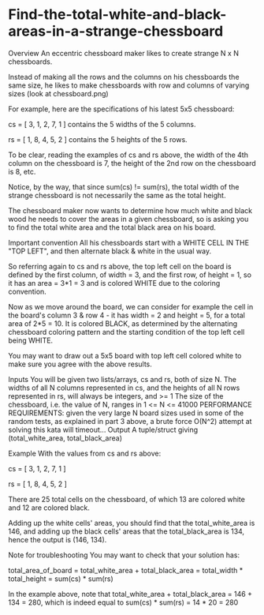 # Find-the-total-white-and-black-areas-in-a-strange-chessboard
Overview
An eccentric chessboard maker likes to create strange N x N chessboards.

Instead of making all the rows and the columns on his chessboards the same size, he likes to make chessboards with row and columns of varying sizes (look at chessboard.png)


For example, here are the specifications of his latest 5x5 chessboard:

cs = [ 3, 1, 2, 7, 1 ] contains the 5 widths of the 5 columns.

rs = [ 1, 8, 4, 5, 2 ] contains the 5 heights of the 5 rows.

To be clear, reading the examples of cs and rs above, the width of the 4th column on the chessboard is 7, the height of the 2nd row on the chessboard is 8, etc.

Notice, by the way, that since sum(cs) != sum(rs), the total width of the strange chessboard is not necessarily the same as the total height.

The chessboard maker now wants to determine how much white and black wood he needs to cover the areas in a given chessboard, so is asking you to find the total white area and the total black area on his board.

Important convention
All his chessboards start with a WHITE CELL IN THE "TOP LEFT", and then alternate black & white in the usual way.

So referring again to cs and rs above, the top left cell on the board is defined by the first column, of width = 3, and the first row, of height = 1, so it has an area = 3*1 = 3 and is colored WHITE due to the coloring convention.

Now as we move around the board, we can consider for example the cell in the board's column 3 & row 4 - it has width = 2 and height = 5, for a total area of 2*5 = 10. It is colored BLACK, as determined by the alternating chessboard coloring pattern and the starting condition of the top left cell being WHITE.

You may want to draw out a 5x5 board with top left cell colored white to make sure you agree with the above results.

Inputs
You will be given two lists/arrays, cs and rs, both of size N.
The widths of all N columns represented in cs, and the heights of all N rows represented in rs, will always be integers, and >= 1
The size of the chessboard, i.e. the value of N, ranges in 1 <= N <= 41000
PERFORMANCE REQUIREMENTS: given the very large N board sizes used in some of the random tests, as explained in part 3 above, a brute force O(N^2) attempt at solving this kata will timeout...
Output
A tuple/struct giving (total_white_area, total_black_area)

Example
With the values from cs and rs above:

cs = [ 3, 1, 2, 7, 1 ]

rs = [ 1, 8, 4, 5, 2 ]

There are 25 total cells on the chessboard, of which 13 are colored white and 12 are colored black.

Adding up the white cells' areas, you should find that the total_white_area is 146, and adding up the black cells' areas that the total_black_area is 134, hence the output is (146, 134).

Note for troubleshooting
You may want to check that your solution has:

total_area_of_board = total_white_area + total_black_area = total_width * total_height = sum(cs) * sum(rs)

In the example above, note that total_white_area + total_black_area = 146 + 134 = 280, which is indeed equal to sum(cs) * sum(rs) = 14 * 20 = 280


